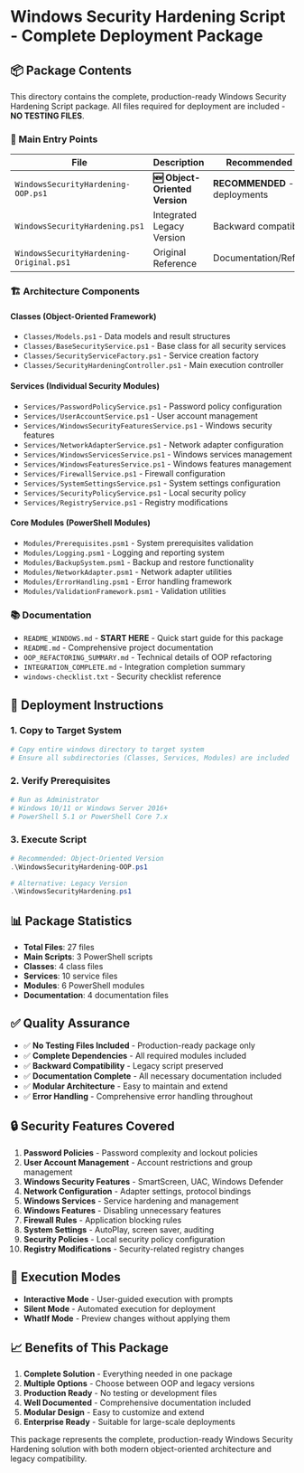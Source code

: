 # Windows Security Hardening Script - Complete Deployment Package

## 📦 Package Contents

This directory contains the complete, production-ready Windows Security Hardening Script package. All files required for deployment are included - **NO TESTING FILES**.

### 🎯 Main Entry Points

| File | Description | Recommended Use |
|------|-------------|-----------------|
| `WindowsSecurityHardening-OOP.ps1` | **🆕 Object-Oriented Version** | **RECOMMENDED** - New deployments |
| `WindowsSecurityHardening.ps1` | Integrated Legacy Version | Backward compatibility |
| `WindowsSecurityHardening-Original.ps1` | Original Reference | Documentation/Reference |

### 🏗️ Architecture Components

#### Classes (Object-Oriented Framework)
- `Classes/Models.ps1` - Data models and result structures
- `Classes/BaseSecurityService.ps1` - Base class for all security services
- `Classes/SecurityServiceFactory.ps1` - Service creation factory
- `Classes/SecurityHardeningController.ps1` - Main execution controller

#### Services (Individual Security Modules)
- `Services/PasswordPolicyService.ps1` - Password policy configuration
- `Services/UserAccountService.ps1` - User account management
- `Services/WindowsSecurityFeaturesService.ps1` - Windows security features
- `Services/NetworkAdapterService.ps1` - Network adapter configuration
- `Services/WindowsServicesService.ps1` - Windows services management
- `Services/WindowsFeaturesService.ps1` - Windows features management
- `Services/FirewallService.ps1` - Firewall configuration
- `Services/SystemSettingsService.ps1` - System settings configuration
- `Services/SecurityPolicyService.ps1` - Local security policy
- `Services/RegistryService.ps1` - Registry modifications

#### Core Modules (PowerShell Modules)
- `Modules/Prerequisites.psm1` - System prerequisites validation
- `Modules/Logging.psm1` - Logging and reporting system
- `Modules/BackupSystem.psm1` - Backup and restore functionality
- `Modules/NetworkAdapter.psm1` - Network adapter utilities
- `Modules/ErrorHandling.psm1` - Error handling framework
- `Modules/ValidationFramework.psm1` - Validation utilities

### 📚 Documentation

- `README_WINDOWS.md` - **START HERE** - Quick start guide for this package
- `README.md` - Comprehensive project documentation
- `OOP_REFACTORING_SUMMARY.md` - Technical details of OOP refactoring
- `INTEGRATION_COMPLETE.md` - Integration completion summary
- `windows-checklist.txt` - Security checklist reference

## 🚀 Deployment Instructions

### 1. Copy to Target System
```powershell
# Copy entire windows directory to target system
# Ensure all subdirectories (Classes, Services, Modules) are included
```

### 2. Verify Prerequisites
```powershell
# Run as Administrator
# Windows 10/11 or Windows Server 2016+
# PowerShell 5.1 or PowerShell Core 7.x
```

### 3. Execute Script
```powershell
# Recommended: Object-Oriented Version
.\WindowsSecurityHardening-OOP.ps1

# Alternative: Legacy Version
.\WindowsSecurityHardening.ps1
```

## 📊 Package Statistics

- **Total Files**: 27 files
- **Main Scripts**: 3 PowerShell scripts
- **Classes**: 4 class files
- **Services**: 10 service files
- **Modules**: 6 PowerShell modules
- **Documentation**: 4 documentation files

## ✅ Quality Assurance

- ✅ **No Testing Files Included** - Production-ready package only
- ✅ **Complete Dependencies** - All required modules included
- ✅ **Backward Compatibility** - Legacy script preserved
- ✅ **Documentation Complete** - All necessary documentation included
- ✅ **Modular Architecture** - Easy to maintain and extend
- ✅ **Error Handling** - Comprehensive error handling throughout

## 🔒 Security Features Covered

1. **Password Policies** - Password complexity and lockout policies
2. **User Account Management** - Account restrictions and group management
3. **Windows Security Features** - SmartScreen, UAC, Windows Defender
4. **Network Configuration** - Adapter settings, protocol bindings
5. **Windows Services** - Service hardening and management
6. **Windows Features** - Disabling unnecessary features
7. **Firewall Rules** - Application blocking rules
8. **System Settings** - AutoPlay, screen saver, auditing
9. **Security Policies** - Local security policy configuration
10. **Registry Modifications** - Security-related registry changes

## 🎯 Execution Modes

- **Interactive Mode** - User-guided execution with prompts
- **Silent Mode** - Automated execution for deployment
- **WhatIf Mode** - Preview changes without applying them

## 📈 Benefits of This Package

1. **Complete Solution** - Everything needed in one package
2. **Multiple Options** - Choose between OOP and legacy versions
3. **Production Ready** - No testing or development files
4. **Well Documented** - Comprehensive documentation included
5. **Modular Design** - Easy to customize and extend
6. **Enterprise Ready** - Suitable for large-scale deployments

This package represents the complete, production-ready Windows Security Hardening solution with both modern object-oriented architecture and legacy compatibility.